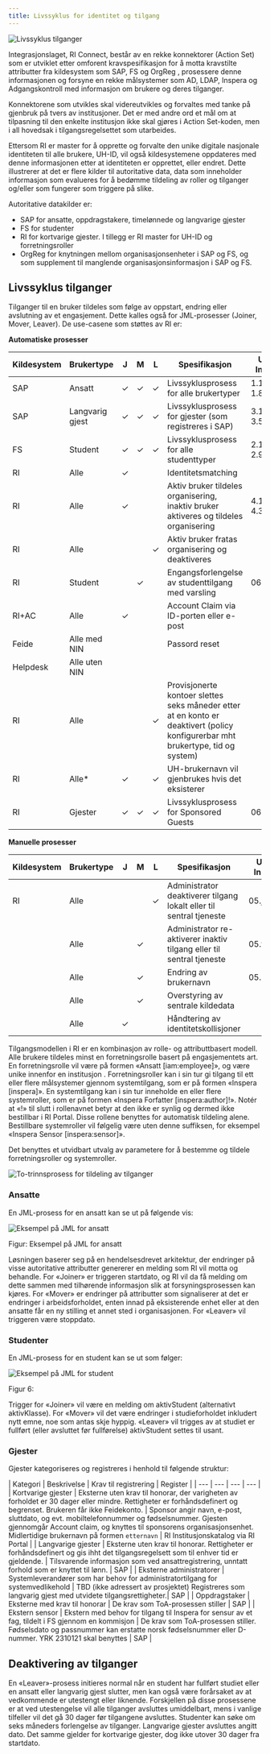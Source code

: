 ```yaml
---
title: Livssyklus for identitet og tilgang
---
```



![Livssyklus tilganger](/img/iam/iamforvaltning.PNG)


Integrasjonslaget, RI Connect, består av en rekke konnektorer (Action Set) som er utviklet etter omforent kravspesifikasjon for å motta kravstilte attributter fra kildesystem som SAP, FS og OrgReg  , prosessere denne informasjonen og forsyne en rekke målsystemer som AD, LDAP, Inspera og Adgangskontroll med informasjon om brukere og deres tilganger.

Konnektorene som utvikles skal videreutvikles og forvaltes med tanke på gjenbruk på tvers av institusjoner. Det er med andre ord et mål om at tilpasning til den enkelte institusjon ikke skal gjøres i Action Set-koden, men i all hovedsak i tilgangsregelsettet som utarbeides.

Ettersom RI er master for å opprette og forvalte den unike digitale nasjonale identiteten til alle brukere, UH-ID, vil også kildesystemene   oppdateres med denne informasjonen etter at identiteten er opprettet, eller endret. Dette illustrerer at det er flere kilder til autoritative data, data som inneholder informasjon som evalueres for å bedømme tildeling av roller og tilganger og/eller som fungerer som triggere på slike.

Autoritative datakilder er:

* SAP for ansatte, oppdragstakere, timelønnede og langvarige gjester
* FS for studenter
* RI for kortvarige gjester. I tillegg er RI master for UH-ID og forretningsroller
* OrgReg for knytningen mellom organisasjonsenheter i SAP og FS, og som supplement til manglende organisasjonsinformasjon i SAP og FS.


## Livssyklus tilganger

Tilganger til en bruker tildeles som følge av oppstart, endring   eller avslutning av et engasjement. Dette kalles også for JML-prosesser (Joiner, Mover, Leaver). De use-casene som støttes av RI er:

<!-- | Kildesystem    | Brukertype    | J | M | L | Spesifikasjon                              | UC inst.  | UC Core  |
| ---  | --- | --- | --- | --- | --- | --- | --- |
| SAP     | Ansatt | X | X | X | Livssyklusprosess for alle brukertyper | 1.1-1.8 | 1.1-1.4 | -->

**Automatiske prosesser**

| Kildesystem | Brukertype      | J | M | L | Spesifikasjon                                                                                                                   | UC Inst. | UC Core |
| ----------- | --------------- | - | - | - | ------------------------------------------------------------------------------------------------------------------------------- | -------- | ------- |
| SAP         | Ansatt          | ✓ | ✓ | ✓ | Livssyklusprosess for alle brukertyper                                                                                          | 1.1-1.8  | 1.1-1.4 |
| SAP         | Langvarig gjest | ✓ | ✓ | ✓ | Livssyklusprosess for gjester (som registreres i SAP)                                                                           | 3.1-3.5  | 1.1-1.4 |
| FS          | Student         | ✓ | ✓ | ✓ | Livssyklusprosess for alle studenttyper                                                                                         | 2.1-2.9  | 2.1-2.5 |
| RI          | Alle            | ✓ |   |   | Identitetsmatching                                                                                                              |          | 03.jan  |
| RI          | Alle            | ✓ |   |   | Aktiv bruker tildeles organisering, inaktiv bruker aktiveres og tildeles organisering                                           | 4.1-4.3  | 3.2-3.3 |
| RI          | Alle            |   |   | ✓ | Aktiv bruker fratas organisering og deaktiveres                                                                                 |          | 03.apr  |
| RI          | Student         |   | ✓ |   | Engangsforlengelse av studenttilgang med varsling                                                                               | 06.jan   | 05.jan  |
| RI+AC       | Alle            | ✓ |   |   | Account Claim via ID-porten eller e-post                                                                                        |          | 05.feb  |
| Feide       | Alle med NIN    |   |   |   | Passord reset                                                                                                                   |          | 05.mar  |
| Helpdesk    | Alle uten NIN   |
| RI          | Alle            |   |   | ✓ | Provisjonerte kontoer slettes seks måneder etter at en konto er deaktivert (policy konfigurerbar mht brukertype, tid og system) |          | 05.apr  |
| RI          | Alle\*          | ✓ |   | ✓ | UH-brukernavn vil gjenbrukes hvis det eksisterer                                                                                |          | 05.mai  |
| RI          | Gjester         | ✓ | ✓ | ✓ | Livssyklusprosess for Sponsored Guests                                                                                          | 06.mai   |         |

**Manuelle prosesser**

| Kildesystem | Brukertype | J | M | L | Spesifikasjon                                                         | UC Inst. | UC Core  |
| ----------- | ---------- | - | - | - | --------------------------------------------------------------------- | -------- | -------- |
| RI          | Alle       |   |   | ✓ | Administrator deaktiverer tilgang lokalt eller til sentral tjeneste   | 05.jan   | 4.1, 4.4 |
|             | Alle       |   | ✓ |   | Administrator re-aktiverer inaktiv tilgang eller til sentral tjeneste | 05.feb   | 4.2, 4.5 |
|             | Alle       |   | ✓ |   | Endring av brukernavn                                                 | 05.mar   | 04.mar   |
|             | Alle       |   | ✓ |   | Overstyring av sentrale kildedata                                     |          | 04.jun   |
|             | Alle       | ✓ |   |   | Håndtering av identitetskollisjoner                                   |          | 4.7-4.8  |




Tilgangsmodellen i RI er en kombinasjon av rolle- og attributtbasert modell. Alle brukere tildeles minst en forretningsrolle basert på engasjementets art. En forretningsrolle vil være på formen «Ansatt [iam:employee]», og være unike innenfor en institusjon  . Forretningsroller kan i sin tur gi tilgang til ett eller flere målsystemer gjennom systemtilgang, som er på formen «Inspera [inspera]». En systemtilgang kan i sin tur inneholde en eller flere systemroller, som er på formen «Inspera Forfatter [inspera:author]!». Notér at «!» til slutt i rollenavnet betyr at den ikke er synlig og dermed ikke bestillbar i RI Portal. Disse rollene benyttes for automatisk tildeling alene. Bestillbare systemroller vil følgelig være uten denne suffiksen, for eksempel «Inspera Sensor [inspera:sensor]».

Det benyttes et utvidbart utvalg av parametere for å bestemme og tildele forretningsroller og systemroller.

![To-trinnsprosess for tildeling av tilganger](/img/iam/bilde4.png)



### Ansatte

En JML-prosess for en ansatt kan se ut på følgende vis:

![Eksempel på JML for ansatt](/img/iam/bilde5.png)

Figur: Eksempel på JML for ansatt

Løsningen baserer seg på en hendelsesdrevet arkitektur, der endringer på visse autoritative attributter genererer en melding som RI vil motta og behandle. For «Joiner» er triggeren startdato, og RI vil da få melding om dette sammen med tilhørende informasjon slik at forsyningsprosessen kan kjøres. For «Mover» er endringer på attributter som signaliserer at det er endringer i arbeidsforholdet, enten innad på eksisterende enhet eller at den ansatte får en ny stilling et annet sted i organisasjonen. For «Leaver» vil triggeren være stoppdato.

### Studenter

En JML-prosess for en student kan se ut som følger:

![Eksempel på JML for student](/img/iam/bilde6.png)

Figur 6:

Trigger for «Joiner» vil være en melding om aktivStudent (alternativt aktivKlasse). For «Mover» vil det være endringer i studieforholdet inkludert nytt emne, noe som antas skje hyppig. «Leaver» vil trigges av at studiet er fullført (eller avsluttet før fullførelse) aktivStudent settes til usant.

### Gjester

Gjester kategoriseres og registreres i henhold til følgende struktur:

| Kategori  | Beskrivelse | Krav til registrering | Register |
| ---  | --- | --- | --- |
| Kortvarige gjester | Eksterne uten krav til honorar, der varigheten av forholdet er 30 dager eller mindre. Rettigheter er forhåndsdefinert og begrenset. Brukeren får ikke Feidekonto. | Sponsor angir navn, e-post, sluttdato, og evt. mobiltelefonnummer og fødselsnummer. Gjesten gjennomgår Account claim, og knyttes til sponsorens organisasjonsenhet. Midlertidige brukernavn på formen `etternavn` | RI Institusjonskatalog via RI Portal |
| Langvarige gjester | Eksterne uten krav til honorar. Rettigheter er forhåndsdefinert og gis ihht det tilgangsregelsett som til enhver tid er gjeldende. | Tilsvarende informasjon som ved ansattregistrering, unntatt forhold som er knyttet til lønn. | SAP |
| Eksterne administratorer | Systemleverandører som har behov for administratortilgang for systemvedlikehold | TBD (ikke adressert av prosjektet) Registreres som langvarig gjest med utvidete tilgangsrettigheter.| SAP |
| Oppdragstaker | Eksterne med krav til honorar | De krav som ToA-prosessen stiller | SAP |
| Ekstern sensor | Ekstern med behov for tilgang til Inspera for sensur av et fag, tildelt i FS gjennom en kommisjon | De krav som ToA-prosessen stiller. Fødselsdato og passnummer kan erstatte norsk fødselsnummer eller D-nummer. YRK 2310121 skal benyttes | SAP |


## Deaktivering av tilganger

En «Leaver»-prosess initieres normal når en student har fullført studiet eller en ansatt eller langvarig gjest slutter, men kan også være forårsaket av at vedkommende er utestengt eller liknende. Forskjellen på disse prosessene er at ved utestengelse vil alle tilganger avsluttes umiddelbart, mens i vanlige tilfeller vil det gå 30 dager før tilgangene avsluttes. Studenter kan søke om seks måneders forlengelse av tilganger. Langvarige gjester avsluttes angitt dato. Det samme gjelder for kortvarige gjester, dog ikke utover 30 dager fra startdato.
